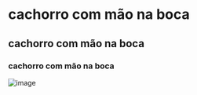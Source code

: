 
# cachorro com mão na boca
## cachorro com mão na boca
### cachorro com mão na boca
![image](https://github.com/LucasFrozz/Teste-Workshop/assets/146959460/4b63f1b1-02f1-4483-8dab-679fc6ae4fd7)
